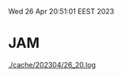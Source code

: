 Wed 26 Apr 20:51:01 EEST 2023
# JAM
<a href='./cache/202304/26_20.log'>./cache/202304/26_20.log</a>

